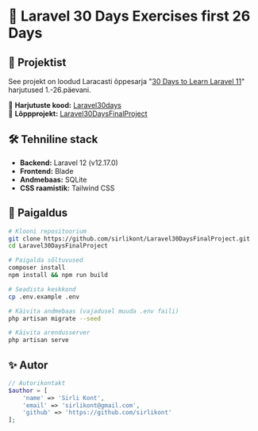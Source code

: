 # 🚀 Laravel 30 Days Exercises first 26 Days

## 📌 Projektist

See projekt on loodud Laracasti õppesarja "[30 Days to Learn Laravel 11](https://laracasts.com/series/30-days-to-learn-laravel-11)" harjutused 1.-26.päevani.

🔗 **Harjutuste kood:** [Laravel30days](https://github.com/sirlikont/Laravel30days)  
🔗 **Lõppprojekt:** [Laravel30DaysFinalProject](https://github.com/sirlikont/Laravel30DaysFinalProject)


## 🛠️ Tehniline stack

- **Backend:** Laravel 12 (v12.17.0)
- **Frontend:** Blade
- **Andmebaas:** SQLite
- **CSS raamistik:** Tailwind CSS


## 🚀 Paigaldus

```bash
# Klooni repositoorium
git clone https://github.com/sirlikont/Laravel30DaysFinalProject.git
cd Laravel30DaysFinalProject

# Paigalda sõltuvused
composer install
npm install && npm run build

# Seadista keskkond
cp .env.example .env

# Käivita andmebaas (vajadusel muuda .env faili)
php artisan migrate --seed

# Käivita arendusserver
php artisan serve
```


## ✨ Autor

```php
// Autorikontakt
$author = [
    'name' => 'Sirli Kont',
    'email' => 'sirlikont@gmail.com',
    'github' => 'https://github.com/sirlikont'
];
```
